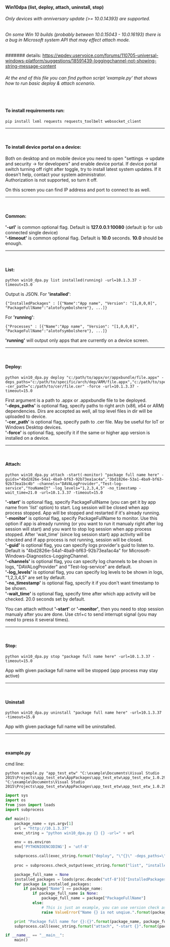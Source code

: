 #### Win10dpa (list, deploy, attach, uninstall, stop)
###### Only devices with anniversary update (>= 10.0.14393) are supported.
###### On some Win 10 builds (probably between 10.0.15043 - 10.0.16193) there is a bug in Microsoft system API that may effect attach mode.
####### details: https://wpdev.uservoice.com/forums/110705-universal-windows-platform/suggestions/18591439-loggingchannel-not-showing-string-message-content
###### At the end of this file you can find python script 'example.py' that shows how to run basic deploy & attach scenario.  
<br>

#### To install requirements run:
```
pip install lxml requests requests_toolbelt websocket_client
```

---

<br>

#### To install device portal on a device:
Both on desktop and on mobile device you need to open "settings -> update and security -> for developers" and enable device portal. 
If device portal switch turning off right after toggle, try to install latest system updates. If it doesn't help, contact your system administrator.  
Authorization is not supported, so turn it off.  

On this screen you can find IP address and port to connect to as well.

---

<br>

#### Common:   
**'-url'** is common optional flag. Default is **127.0.0.1:10080** (default ip for usb connected single device)  
**'-timeout'** is common optional flag. Default is **10.0** seconds. **10.0** should be enough.

---

<br>

#### List:
```
python win10_dpa.py list installed(running) -url=10.1.3.37 -timeout=15.0
```

Output is JSON. 
For **'installed'**: 
```
{"InstalledPackages" : [{"Name":"App name", "Version": "[1,0,0,0]", "PackageFullName":"alotofsymbolshere"}, ...]}
```
For **'running'**: 
```
{"Processes" : [{"Name":"App name", "Version": "[1,0,0,0]", "PackageFullName":"alotofsymbolshere"}, ...]}
```
**'running'** will output only apps that are currently on a device screen. 

---
<br>

#### Deploy:
```
python win10_dpa.py deploy "c:/path/to/appx/or/appxbundle/file.appx" -deps_paths="c:/path/to/specific/arch/dep/ARM/file.appx","c:/path/to/specific/arch/deps/dir/ARM" -cer_path="c:/path/to/cer/file.cer" -force -url=10.1.3.37 -timeout=15.0
```

First argument is a path to .appx or .appxbundle file to be deployed.  
**'-deps_paths'** is optional flag, specify paths to right arch (x86, x64 or ARM) dependencies. Dirs are accepted as well, all top level files in dir will be uploaded to device.  
**'-cer_path'** is optional flag, specify path to .cer file. May be useful for IoT or Windows Desktop devices.  
**'-force'** is optional flag, specify it if the same or higher app version is installed on a device.  

---

<br>

#### Attach:
```
python win10_dpa.py attach -start(-monitor) "package full name here" -guids="4bd2826e-54a1-4ba9-bf63-92b73ea1ac4a","3bd1826e-53a1-4ba9-bf63-92b73ea1bc4b" -channels="DAVALogProvider","Test-log-service","YouNameIt" -log_levels="1,2,3,4,5" -no_timestamp -wait_time=21.0 -url=10.1.3.37 -timeout=15.0
```
  
**'-start'** is optional flag, specify PackageFullName (you can get it by app name from 'list' option) to start. Log session will be closed when app process stopped. App will be stopped and restarted if it's already running.  
**'-monitor'** is optional flag, specify PackageFullName to monitor. Use this option if app is already running (or you want to run it manualy right after log session will start) and you want to stop log session when app process stopped. After 'wait_time' (since log session start) app activity will be checked and if app process is not running, session will be closed.  
**'-guid'** is optional flag, you can specify logs provider's guid to listen to. Default is "4bd2826e-54a1-4ba9-bf63-92b73ea1ac4a" for Microsoft-Windows-Diagnostics-LoggingChannel.  
**'-channels'** is optional flag, you can specify log channels to be shown in logs, "DAVALogProvider" and "Test-log-service" are default.  
**'-log_levels'** is optional flag, you can specify log levels to be shown in logs, "1,2,3,4,5" are set by default.  
**'-no_timestamp'** is optional flag, specify it if you don't want timestamp to be shown.   
**'-wait_time'** is optional flag, specify time after which app activity will be checked. 20.0 seconds set by default.  
  
You can attach without **'-start'** or **'-monitor'**, then you need to stop session manualy after you are done. Use ctrl+c to send interrupt signal (you may need to press it several times).  

---

<br>

#### Stop:
```
python win10_dpa.py stop "package full name here" -url=10.1.3.37 -timeout=15.0
```
App with given package full name will be stopped (app process may stay active)  

---

<br>

#### Uninstall
```
python win10_dpa.py uninstall "package full name here" -url=10.1.3.37 -timeout=15.0
```
App with given package full name will be uninstalled.  

---

<br>

#### example.py
cmd line: 
```
python example.py "app_test_etw" "C:\example\Documents\Visual Studio 2015\Projects\app_test_etw\AppPackages\app_test_etw\app_test_etw_1.0.29.0_Debug_Test\app_test_etw_1.0.29.0_x86_x64_arm_Debug.appxbundle" "C:\example\Documents\Visual Studio 2015\Projects\app_test_etw\AppPackages\app_test_etw\app_test_etw_1.0.29.0_Debug_Test\Dependencies\ARM\Microsoft.VCLibs.ARM.Debug.14.00.appx"
```

```python
import sys
import os
from json import loads
import subprocess

def main():
    package_name = sys.argv[1]
    url = "http://10.1.3.37"
    exec_string = "python win10_dpa.py {} {} -url=" + url

    env = os.environ
    env['PYTHONIOENCODING'] = 'utf-8'

    subprocess.call(exec_string.format("deploy", "\"{}\" -deps_paths=\"{}\" -force".format(sys.argv[2], sys.argv[3])), env=env)
    
    proc = subprocess.check_output(exec_string.format("list", "installed"), env=env)

    package_full_name = None
    installed_packages = loads(proc.decode("utf-8"))["InstalledPackages"]
    for package in installed_packages:
        if package["Name"] == package_name:
            if package_full_name is None:
                package_full_name = package["PackageFullName"]
            else:
                # This is just an example, you can use version check as well
                raise ValueError("Name {} is not unqiue.".format(package_name)) 

    print "Package full name for {}:{}".format(package_name, package_full_name)
    subprocess.call(exec_string.format("attach", "-start {}".format(package_full_name)), env=env)

if __name__ == "__main__":
    main()
```

